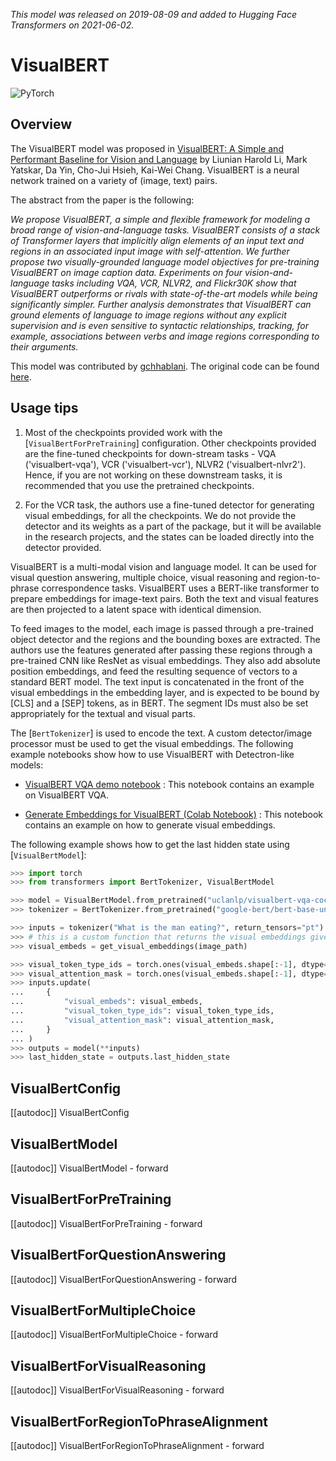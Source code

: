 <!--Copyright 2021 The HuggingFace Team. All rights reserved.

Licensed under the Apache License, Version 2.0 (the "License"); you may not use this file except in compliance with
the License. You may obtain a copy of the License at

http://www.apache.org/licenses/LICENSE-2.0

Unless required by applicable law or agreed to in writing, software distributed under the License is distributed on
an "AS IS" BASIS, WITHOUT WARRANTIES OR CONDITIONS OF ANY KIND, either express or implied. See the License for the
specific language governing permissions and limitations under the License.

⚠️ Note that this file is in Markdown but contain specific syntax for our doc-builder (similar to MDX) that may not be
rendered properly in your Markdown viewer.

-->
*This model was released on 2019-08-09 and added to Hugging Face Transformers on 2021-06-02.*

# VisualBERT

<div class="flex flex-wrap space-x-1">
<img alt="PyTorch" src="https://img.shields.io/badge/PyTorch-DE3412?style=flat&logo=pytorch&logoColor=white">
</div>

## Overview

The VisualBERT model was proposed in [VisualBERT: A Simple and Performant Baseline for Vision and Language](https://huggingface.co/papers/1908.03557) by Liunian Harold Li, Mark Yatskar, Da Yin, Cho-Jui Hsieh, Kai-Wei Chang.
VisualBERT is a neural network trained on a variety of (image, text) pairs.

The abstract from the paper is the following:

*We propose VisualBERT, a simple and flexible framework for modeling a broad range of vision-and-language tasks.
VisualBERT consists of a stack of Transformer layers that implicitly align elements of an input text and regions in an
associated input image with self-attention. We further propose two visually-grounded language model objectives for
pre-training VisualBERT on image caption data. Experiments on four vision-and-language tasks including VQA, VCR, NLVR2,
and Flickr30K show that VisualBERT outperforms or rivals with state-of-the-art models while being significantly
simpler. Further analysis demonstrates that VisualBERT can ground elements of language to image regions without any
explicit supervision and is even sensitive to syntactic relationships, tracking, for example, associations between
verbs and image regions corresponding to their arguments.*

This model was contributed by [gchhablani](https://huggingface.co/gchhablani). The original code can be found [here](https://github.com/uclanlp/visualbert).

## Usage tips

1. Most of the checkpoints provided work with the [`VisualBertForPreTraining`] configuration. Other
   checkpoints provided are the fine-tuned checkpoints for down-stream tasks - VQA ('visualbert-vqa'), VCR
   ('visualbert-vcr'), NLVR2 ('visualbert-nlvr2'). Hence, if you are not working on these downstream tasks, it is
   recommended that you use the pretrained checkpoints.

2. For the VCR task, the authors use a fine-tuned detector for generating visual embeddings, for all the checkpoints.
   We do not provide the detector and its weights as a part of the package, but it will be available in the research
   projects, and the states can be loaded directly into the detector provided.

VisualBERT is a multi-modal vision and language model. It can be used for visual question answering, multiple choice,
visual reasoning and region-to-phrase correspondence tasks. VisualBERT uses a BERT-like transformer to prepare
embeddings for image-text pairs. Both the text and visual features are then projected to a latent space with identical
dimension.

To feed images to the model, each image is passed through a pre-trained object detector and the regions and the
bounding boxes are extracted. The authors use the features generated after passing these regions through a pre-trained
CNN like ResNet as visual embeddings. They also add absolute position embeddings, and feed the resulting sequence of
vectors to a standard BERT model. The text input is concatenated in the front of the visual embeddings in the embedding
layer, and is expected to be bound by [CLS] and a [SEP] tokens, as in BERT. The segment IDs must also be set
appropriately for the textual and visual parts.

The [`BertTokenizer`] is used to encode the text. A custom detector/image processor must be used
to get the visual embeddings. The following example notebooks show how to use VisualBERT with Detectron-like models:

- [VisualBERT VQA demo notebook](https://github.com/huggingface/transformers-research-projects/tree/main/visual_bert) : This notebook
  contains an example on VisualBERT VQA.

- [Generate Embeddings for VisualBERT (Colab Notebook)](https://colab.research.google.com/drive/1bLGxKdldwqnMVA5x4neY7-l_8fKGWQYI?usp=sharing) : This notebook contains
  an example on how to generate visual embeddings.

The following example shows how to get the last hidden state using [`VisualBertModel`]:

```python
>>> import torch
>>> from transformers import BertTokenizer, VisualBertModel

>>> model = VisualBertModel.from_pretrained("uclanlp/visualbert-vqa-coco-pre")
>>> tokenizer = BertTokenizer.from_pretrained("google-bert/bert-base-uncased")

>>> inputs = tokenizer("What is the man eating?", return_tensors="pt")
>>> # this is a custom function that returns the visual embeddings given the image path
>>> visual_embeds = get_visual_embeddings(image_path)

>>> visual_token_type_ids = torch.ones(visual_embeds.shape[:-1], dtype=torch.long)
>>> visual_attention_mask = torch.ones(visual_embeds.shape[:-1], dtype=torch.float)
>>> inputs.update(
...     {
...         "visual_embeds": visual_embeds,
...         "visual_token_type_ids": visual_token_type_ids,
...         "visual_attention_mask": visual_attention_mask,
...     }
... )
>>> outputs = model(**inputs)
>>> last_hidden_state = outputs.last_hidden_state
```

## VisualBertConfig

[[autodoc]] VisualBertConfig

## VisualBertModel

[[autodoc]] VisualBertModel
    - forward

## VisualBertForPreTraining

[[autodoc]] VisualBertForPreTraining
    - forward

## VisualBertForQuestionAnswering

[[autodoc]] VisualBertForQuestionAnswering
    - forward

## VisualBertForMultipleChoice

[[autodoc]] VisualBertForMultipleChoice
    - forward

## VisualBertForVisualReasoning

[[autodoc]] VisualBertForVisualReasoning
    - forward

## VisualBertForRegionToPhraseAlignment

[[autodoc]] VisualBertForRegionToPhraseAlignment
    - forward
